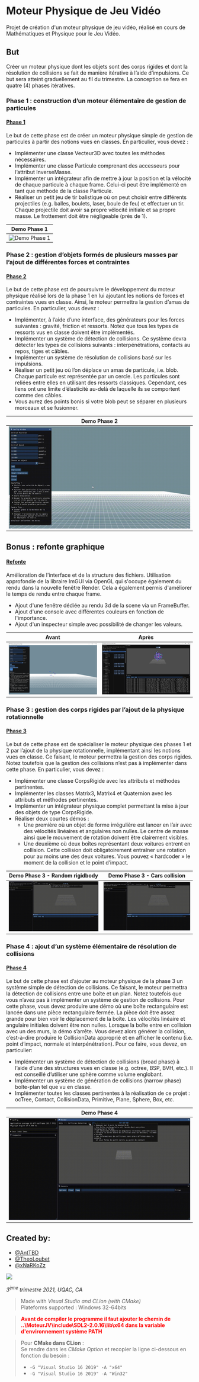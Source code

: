 # Moteur Physique de Jeu Vidéo

Projet de création d'un moteur physique de jeu vidéo, réalisé en cours de Mathématiques et Physique pour le Jeu Vidéo.
## But
Créer un moteur physique dont les objets sont des corps rigides et dont la résolution de collisions se fait de manière itérative à l’aide d’impulsions. Ce but sera atteint graduellement au fil du trimestre. La conception se fera en quatre (4) phases itératives.

### Phase 1 : construction d’un moteur élémentaire de gestion de particules
#### [Phase 1](../../../../tree/Phase/1)

Le but de cette phase est de créer un moteur physique simple de gestion de particules à partir des notions vues en classes. En particulier, vous devez :
* Implémenter une classe Vecteur3D avec toutes les méthodes nécessaires.
* Implémenter une classe Particule comprenant des accesseurs pour l’attribut InverseMasse. 
* Implémenter un intégrateur afin de mettre à jour la position et la vélocité de chaque particule à chaque frame. Celui-ci peut être implémenté en tant que méthode de la classe Particule.
* Réaliser un petit jeu de tir balistique où on peut choisir entre différents projectiles (e.g. balles, boulets, laser, boule de feu) et effectuer un tir. Chaque projectile doit avoir sa propre vélocité initiale et sa propre masse. Le frottement doit être négligeable (près de 1).

| Demo Phase 1 |
|---|
| ![Demo Phase 1](doc/Physic%20Engine%201.0%20-%20Phase%201.gif) |

### Phase 2 : gestion d’objets formés de plusieurs masses par l’ajout de différentes forces et contraintes
#### [Phase 2](../../../../tree/Phase/2)

Le but de cette phase est de poursuivre le développement du moteur physique réalisé lors de la phase 1 en lui ajoutant les notions de forces et contraintes vues en classe. Ainsi, le moteur permettra la gestion d’amas de particules. En particulier, vous devez :
* Implémenter, à l’aide d’une interface, des générateurs pour les forces suivantes : gravité, friction et ressorts. Notez que tous les types de ressorts vus en classe doivent être implémentés.
* Implémenter un système de détection de collisions. Ce système devra détecter les types de collisions suivants : interpénétrations, contacts au repos, tiges et câbles.
* Implémenter un système de résolution de collisions basé sur les impulsions.
* Réaliser un petit jeu où l’on déplace un amas de particule, i.e. blob. Chaque particule est représentée par un cercle. Les particules sont reliées entre elles en utilisant des ressorts classiques. Cependant, ces liens ont une limite d’élasticité au-delà de laquelle ils se comportent comme des câbles.
* Vous aurez des points bonis si votre blob peut se séparer en plusieurs morceaux et se fusionner.

| Demo Phase 2 |
|---|
| ![Demo Phase 2](doc/Physic%20Engine%201.0%20-%20Phase%202.gif) |

## Bonus : refonte graphique
#### [Refonte](../../../../tree/UI/2.0)

Amélioration de l'interface et de la structure des fichiers. Utilisation approfondie de la libraire ImGUI via OpenGL qui s'occupe également du rendu dans la nouvelle fenêtre Render. Cela a également permis d'améliorer le temps de rendu entre chaque frame.

* Ajout d'une fenêtre dédiée au rendu 3d de la scene via un FrameBuffer.
* Ajout d'une console avec différentes couleurs en fonction de l'importance.
* Ajout d'un inspecteur simple avec possibilité de changer les valeurs.

|  Avant |  Après |
| ------ | ------ |
| <img alt="Physic Engine 1.0" src="doc/Physic%20Engine%201.0%20-%20Phase%202.png"> | <img alt="Physic Engine 2.0" src="doc/Physic%20Engine%202.0%20-%20Phase%202.png"> |


### Phase 3 : gestion des corps rigides par l’ajout de la physique rotationnelle
#### [Phase 3](../../../../tree/Phase/3)

Le but de cette phase est de spécialiser le moteur physique des phases 1 et 2 par l’ajout de la physique rotationnelle, implémentant ainsi les notions vues en classe. Ce faisant, le moteur permettra la gestion des corps rigides. Notez toutefois que la gestion des collisions n’est pas à implémenter dans cette phase. En particulier, vous devez :
* Implémenter une classe CorpsRigide avec les attributs et méthodes pertinentes.
* Implémenter les classes Matrix3, Matrix4 et Quaternion avec les attributs et méthodes pertinentes.
* Implémenter un intégrateur physique complet permettant la mise à jour des objets de type CorpsRigide.
* Réaliser deux courtes démos :
  * Une première où un objet de forme irrégulière est lancer en l’air avec des vélocités linéaires et angulaires non nulles. Le centre de masse ainsi que le mouvement de rotation doivent être clairement visibles.
  * Une deuxième où deux boîtes représentant deux voitures entrent en collision. Cette collision doit obligatoirement entraîner une rotation pour au moins une des deux voitures. Vous pouvez « hardcoder » le moment de la collision et le point d’impact.

| Demo Phase 3 - Random rigidbody | Demo Phase 3 - Cars collision |
|---|---|
| ![Demo Phase 3 Part 1](doc/Physic%20Engine%202.0%20-%20Phase%203%20a.gif) | ![Demo Phase 3 Part 2](doc/Physic%20Engine%202.0%20-%20Phase%203%20b.gif) |



### Phase 4 : ajout d’un système élémentaire de résolution de collisions
#### [Phase 4](../../../../tree/Phase/4)

Le but de cette phase est d’ajouter au moteur physique de la phase 3 un système simple de détection de collisions. Ce faisant, le moteur permettra la détection de collisions entre une boîte et un plan. Notez toutefois que vous n’avez pas à implémenter un système de gestion de collisions.
Pour cette phase, vous devez produire une démo où une boîte rectangulaire est lancée dans une pièce rectangulaire fermée. La pièce doit être assez grande pour bien voir le déplacement de la boîte. Les vélocités linéaire et angulaire initiales doivent être non nulles. Lorsque la boîte entre en collision avec un des murs, la démo s’arrête. Vous devez alors générer la collision, c’est-à-dire produire le CollisionData approprié et en afficher le contenu (i.e. point d’impact, normale et interpénétration).
Pour ce faire, vous devez, en particulier:
* Implémenter un système de détection de collisions (broad phase) à l’aide d’une des structures vues en classe (e.g. octree, BSP, BVH, etc.). Il est conseillé d’utiliser une sphère comme volume englobant.
* Implémenter un système de génération de collisions (narrow phase) boîte-plan tel que vu en classe.
* Implémenter toutes les classes pertinentes à la réalisation de ce projet : ocTree, Contact, CollisionData, Primitive, Plane, Sphere, Box, etc.



| Demo Phase 4 |
|---|
| ![Demo Phase 4](doc/Physic%20Engine%202.0%20-%20Phase%204.gif) |



## Created by:
* [@AntTBD](https://github.com/AntTBD)
* [@TheoLoubet](https://github.com/TheoLoubet)
* [@xNaRKoZz](https://github.com/xNaRKoZz)

<a href = "../../../../graphs/contributors">
  <img src = "https://contrib.rocks/image?repo=AntTBD/MoteurJV"/>
</a>

*3<sup>ème</sup> trimestre 2021, UQAC, CA*


> Made with *Visual Studio and CLion (with CMake)* \
> Plateforms supported : Windows 32-64bits

> <b style="color:red;">
> Avant de compiler le programme il faut
> ajouter le chemin de ..\MoteurJV\include\SDL2-2.0.16\lib\x64 dans la variable d'environnement système PATH
> </b>

> Pour **CMake dans CLion** : \
> Se rendre dans les *CMake Option* et recopier la ligne ci-dessous en fonction du besoin :
> * `-G "Visual Studio 16 2019" -A "x64"`
> * `-G "Visual Studio 16 2019" -A "Win32"`
 
